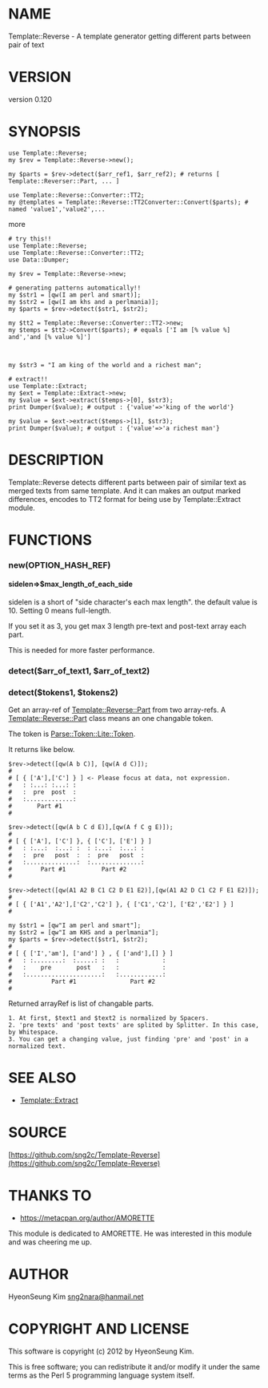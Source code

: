 # NAME

Template::Reverse - A template generator getting different parts between pair of text

# VERSION

version 0.120

# SYNOPSIS

    use Template::Reverse;
    my $rev = Template::Reverse->new();

    my $parts = $rev->detect($arr_ref1, $arr_ref2); # returns [ Template::Reverser::Part, ... ]

    use Template::Reverse::Converter::TT2;
    my @templates = Template::Reverse::TT2Converter::Convert($parts); # named 'value1','value2',...

more

    # try this!!
    use Template::Reverse;
    use Template::Reverse::Converter::TT2;
    use Data::Dumper;

    my $rev = Template::Reverse->new;

    # generating patterns automatically!!
    my $str1 = [qw(I am perl and smart)];
    my $str2 = [qw(I am khs and a perlmania)];
    my $parts = $rev->detect($str1, $str2);

    my $tt2 = Template::Reverse::Converter::TT2->new;
    my $temps = $tt2->Convert($parts); # equals ['I am [% value %] and','and [% value %]']



    my $str3 = "I am king of the world and a richest man";

    # extract!!
    use Template::Extract;
    my $ext = Template::Extract->new;
    my $value = $ext->extract($temps->[0], $str3);
    print Dumper($value); # output : {'value'=>'king of the world'}

    my $value = $ext->extract($temps->[1], $str3);
    print Dumper($value); # output : {'value'=>'a richest man'}

# DESCRIPTION

Template::Reverse detects different parts between pair of similar text as merged texts from same template.
And it can makes an output marked differences, encodes to TT2 format for being use by Template::Extract module.

# FUNCTIONS

### new(OPTION\_HASH\_REF)

#### sidelen=>$max\_length\_of\_each\_side

sidelen is a short of "side character's each max length".
the default value is 10. Setting 0 means full-length.

If you set it as 3, you get max 3 length pre-text and post-text array each part.

This is needed for more faster performance.

### detect($arr\_of\_text1, $arr\_of\_text2)

### detect($tokens1, $tokens2)

Get an array-ref of [Template::Reverse::Part](http://search.cpan.org/perldoc?Template::Reverse::Part) from two array-refs.
A [Template::Reverse::Part](http://search.cpan.org/perldoc?Template::Reverse::Part) class means an one changable token.

The token is [Parse::Token::Lite::Token](http://search.cpan.org/perldoc?Parse::Token::Lite::Token).

It returns like below.

    $rev->detect([qw(A b C)], [qw(A d C)]);
    # 
    # [ { ['A'],['C'] } ] <- Please focus at data, not expression.
    #   : :...: :...: :     
    #   :  pre  post  :
    #   :.............:  
    #       Part #1
    #

    $rev->detect([qw(A b C d E)],[qw(A f C g E)]);
    #
    # [ { ['A'], ['C'] }, { ['C'], ['E'] } ]
    #   : :...:  :...: :  : :...:  :...: :
    #   :  pre   post  :  :  pre   post  :
    #   :..............:  :..............:
    #        Part #1          Part #2
    #

    $rev->detect([qw(A1 A2 B C1 C2 D E1 E2)],[qw(A1 A2 D C1 C2 F E1 E2)]);
    #
    # [ { ['A1','A2'],['C2','C2'] }, { ['C1','C2'], ['E2','E2'] } ]
    #

    my $str1 = [qw"I am perl and smart"];
    my $str2 = [qw"I am KHS and a perlmania"];
    my $parts = $rev->detect($str1, $str2);
    #
    # [ { ['I','am'], ['and'] } , { ['and'],[] } ]
    #   : :........:  :.....: :   :            :
    #   :    pre       post   :   :            :
    #   :.....................:   :............:
    #           Part #1               Part #2
    #

Returned arrayRef is list of changable parts.

    1. At first, $text1 and $text2 is normalized by Spacers.
    2. 'pre texts' and 'post texts' are splited by Splitter. In this case, by Whitespace.
    3. You can get a changing value, just finding 'pre' and 'post' in a normalized text.

# SEE ALSO

- [Template::Extract](http://search.cpan.org/perldoc?Template::Extract)

# SOURCE

[https://github.com/sng2c/Template-Reverse](https://github.com/sng2c/Template-Reverse)

# THANKS TO

- https://metacpan.org/author/AMORETTE

This module is dedicated to AMORETTE.
He was interested in this module and was cheering me up.

# AUTHOR

HyeonSeung Kim <sng2nara@hanmail.net>

# COPYRIGHT AND LICENSE

This software is copyright (c) 2012 by HyeonSeung Kim.

This is free software; you can redistribute it and/or modify it under
the same terms as the Perl 5 programming language system itself.
